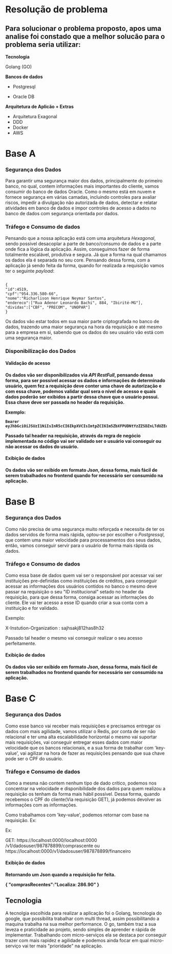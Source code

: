 # Resolução de problema

## Para solucionar o problema proposto, apos uma analise foi constado que a melhor solucão para o problema seria utilizar:


**Tecnologia**

Golang (GO)


**Bancos de dados**

- Postgresql 

- Oracle DB
  

**Arquitetura de Aplicão + Extras**

- Arquitetura Exagonal
- DDD
- Docker 
- AWS

# Base A

### Segurança dos Dados

Para garantir uma segurança maior dos dados, principalmente do primeiro banco, no qual, contem informações mais importantes do cliente, vamos consumir do banco de dados Oracle. Como o mesmo está em nuvem e fornece segurança em várias camadas, incluindo controles para avaliar riscos, impedir a divulgação não autorizada de dados, detectar e relatar atividades em banco de dados e impor controles de acesso a dados no banco de dados com segurança orientada por dados. 

### Tráfego e Consumo de dados

Pensando que a nossa aplicação está com uma arquitetura *Hexagonal*, sendo possível desacoplar a parte de banco/consumo de dados e a parte onde fica a lógica da aplicação. Assim, conseguimos fazer de forma totalmente escalável, produtiva e segura. Já que a forma na qual chamamos os dados ela é separada no seu core. Pensando dessa forma, com a aplicação já sendo feita da forma, quando for realizada a requisição vamos ter o seguinte *payload*:

```

{
"id":4519,
"cpf":"954.336.580-66",
"nome":"Richarlison Henrique Neymar Santos",
"endereco":["Rua Adenor Leonardo Bachi", 884, "Ibirité-MG"],
"dividas":["CBF", "PRECOM", "UNOPAR"]
}
```

Os dados vão estar todos em sua maior parte criptografada no banco de dados, trazendo uma maior segurança na hora da requisição e até mesmo para a empresa em si, sabendo que os dados do seu usuário vão está com uma segurança maior. 


### Disponibilização dos Dados

<h4>Validação de acesso<h4>

Os dados vão ser disponibilizados via *API RestFull*, pensando dessa forma, para ser possível acessar os dados e informações de determinado usuário, quem fez a requisição deve conter uma chave de autorização e com essa chave, podemos validar qual sera o nível de acesso e quais dados poderão ser exibidos a partir dessa chave que o usuário possui. Essa chave deve ser passada no header da requisição. 

Exemplo:

```
Bearer eyJhbGciOiJSUzI1NiIsInR5cCI6IkpXVCIsImtpZCI6Im5ZbXFPUDNtYzZZSDZnLTdUZEo5TDU1QmVJTnpIY1E3OUZ2NlcyODFQTjQifQ.eyJleHAiOjE2NjE0NjA0MjgxLCJpYXQiOjE2NjE0NjAxMjgxLCJqdGkiOiIyN2YxZTYwNy03ODViLTRhN2YtYjU0Yy1mYjYxYTdiOWZlODgiLCJpc3MiOiJodHRwczovL2lhbS1kaHVvLWRldi5ici5lbmdpbmVlcmluZy9yZWFsbXMvZGh1byIsImF1ZCI6WyJwbGF0Zm9ybS1iYWNrZW5kIiwiZGh1by1iYWNrZW5kIiwic3Vic2NyaXB0aW9uLWJhY2tlbmQiLCJhY2NvdW50Il0sInN1YiI6Ijc1MzQ5OTlkLWJjZDQtNDI3Ny1hY2JjLTU0NmRkNjBlMGVlMSIsInR5cCI6IkJlYXJlciIsImF6cCI6ImRodW8tZnJvbnRlbmQiLCJzZXNzaW9uX3N0YXRlIjoiMDhhYzgzM...

```
Passado tal header na requisição, através da regra de negócio implementada no código vai ser validado ser o usuário vai conseguir ou não acessar os dados do usuário. 

<h4>Exibição de dados<h4>

Os dados vão ser exibido em formato *Json*, dessa forma, mais fácil de serem trabalhados no frontend quando for necessário ser consumido na aplicação.


# Base B

### Segurança dos Dados

Como não precisa de uma segurança muito reforçada e necessita de ter os dados servidos de forma mais rápida, optou-se por escolher o *Postgressql*, que contem uma maior velocidade para processamentos dos seus dados, então, vamos conseguir servir para o usuário de forma mais rápida os dados.


### Tráfego e Consumo de dados

Como essa base de dados quem vai ser o responsável por acessar vai ser instituições pre-definidas como instituições de créditos, para conseguir acessar as informações dos usuários contidos no banco o mesmo deve passar na requisição o seu "ID institucional" setado no header da requisição, para que dessa forma, consiga acessar as informações do cliente. Ele vai ter acesso a esse ID quando criar a sua conta com a instituição e for validado. 

Exemplo:

X-Instution-Organization : sajhsakj812has8h32

Passado tal header o mesmo vai conseguir realizar o seu acesso perfeitamente. 

<h4>Exibição de dados<h4>

Os dados vão ser exibido em formato *Json*, dessa forma, mais fácil de serem trabalhados no frontend quando for necessário ser consumido na aplicação.


# Base C

### Segurança dos Dados

Como esse banco vai receber mais requisições e precisamos entregar os dados com mais agilidade, vamos utilizar o Redis, por conta de ser não relacional e ter uma alta escalabilidade horizontal o mesmo vai suportar mais requisições, vai conseguir entregar esses dados com maior velocidade que os bancos relacionais, e a sua forma de trabalhar com 'key-value', vai agilizar na hora de fazer as requisições pensando que sua chave pode ser o CPF do usuário.

### Tráfego e Consumo de dados

Como a mesma não contem nenhum tipo de dado crítico, podemos nos concentrar na velocidade e disponibilidade dos dados para quem realizou a requisição os tenham da forma mais hábil possível. Dessa forma, quando recebemos o CPF do cliente(Via requisição GET), já podemos devolver as informações com as informações.

Como trabalhamos com 'key-value', podemos retornar com base na requisição. Ex:

Ex:

GET: https://localhost:0000/localhost:0000 /v1/dadosuser/987878899/comprascente ou https://localhost:0000/v1/dadosuser/987878899/financeiro

<h4>Exibição de dados<h4>

Retornando um Json quando a requisição for feita.

{
"comprasRecentes":"Localiza: 286.90"
}


## Tecnologia

A tecnolgia escolhida para realizar a aplicação foi o Golang, tecnologia do google, que possibilita trabalhar com multi thread, assim possibilitando a maquina trabalha na sua melhor performance. O go, também traz a sua leveza e praticidade ao projeto, sendo simples de aprender e rápida de implementar. Trabalhando com micro-serviços ela se destaca por conseguir trazer com mais rapidez e agilidade e podemos ainda focar em qual micro-serviço vai ter mais "prioridade" na aplicação.

